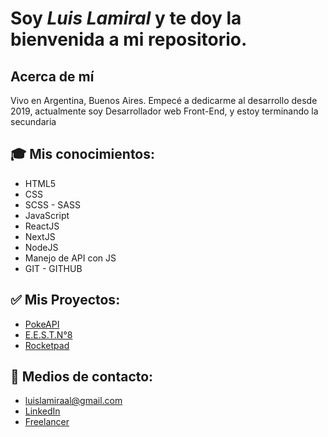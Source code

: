 
# Soy *Luis Lamiral* y te doy la bienvenida a mi repositorio.

## Acerca de mí
Vivo en Argentina, Buenos Aires. Empecé a dedicarme al desarrollo desde 2019, actualmente soy Desarrollador web Front-End, y estoy terminando la secundaria

## 🎓 Mis conocimientos:
- HTML5
- CSS
- SCSS - SASS
- JavaScript
- ReactJS
- NextJS
- NodeJS
- Manejo de API con JS
- GIT - GITHUB

## ✅ Mis Proyectos:
- [PokeAPI](https://github.com/LuisLamiral8/pokeApi)
- [E.E.S.T.N°8](https://github.com/LuisLamiral8/webAlmafuerte)
- [Rocketpad](https://github.com/LuisLamiral8/rocketpad-app)

## 📩 Medios de contacto:
- luislamiraal@gmail.com
- [LinkedIn](https://www.linkedin.com/in/luis-lamiral/)
- [Freelancer](https://www.freelancer.es/u/LuisLamiral)



<!--
**LuisLamiral8/LuisLamiral8** is a ✨ _special_ ✨ repository because its `README.md` (this file) appears on your GitHub profile.

Here are some ideas to get you started:



- 🔭 I’m currently working on ...
- 🌱 I’m currently learning ...
- 👯 I’m looking to collaborate on ...
- 🤔 I’m looking for help with ...
- 💬 Ask me about ...
- 📫 How to reach me: ...
- 😄 Pronouns: ...
- ⚡ Fun fact: ...
-->
